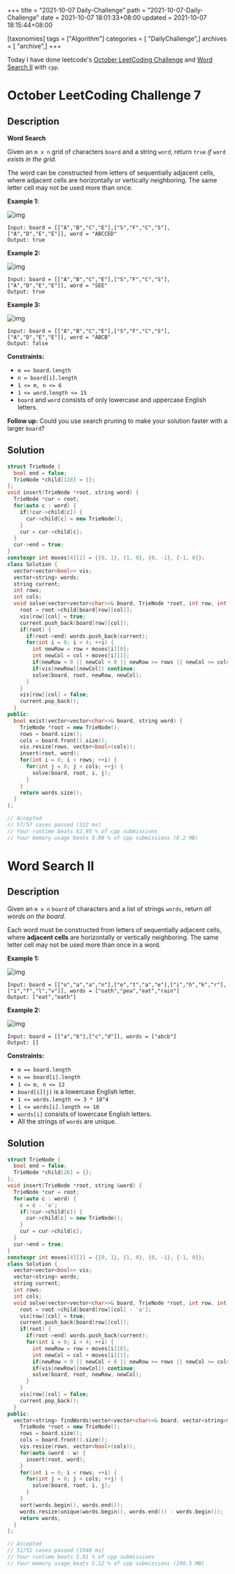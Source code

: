 +++
title = "2021-10-07 Daily-Challenge"
path = "2021-10-07-Daily-Challenge"
date = 2021-10-07 18:01:33+08:00
updated = 2021-10-07 18:15:44+08:00

[taxonomies]
tags = ["Algorithm"]
categories = [ "DailyChallenge",]
archives = [ "archive",]
+++

Today I have done leetcode's [October LeetCoding Challenge](https://leetcode.com/problems/word-search/) and [Word Search II](https://leetcode.com/problems/word-search-ii/) with `cpp`.

<!-- more -->

# October LeetCoding Challenge 7

## Description

**Word Search**

Given an `m x n` grid of characters `board` and a string `word`, return `true` *if* `word` *exists in the grid*.

The word can be constructed from letters of sequentially adjacent cells, where adjacent cells are horizontally or vertically neighboring. The same letter cell may not be used more than once.

 

**Example 1:**

![img](https://assets.leetcode.com/uploads/2020/11/04/word2.jpg)

```
Input: board = [["A","B","C","E"],["S","F","C","S"],["A","D","E","E"]], word = "ABCCED"
Output: true
```

**Example 2:**

![img](https://assets.leetcode.com/uploads/2020/11/04/word-1.jpg)

```
Input: board = [["A","B","C","E"],["S","F","C","S"],["A","D","E","E"]], word = "SEE"
Output: true
```

**Example 3:**

![img](https://assets.leetcode.com/uploads/2020/10/15/word3.jpg)

```
Input: board = [["A","B","C","E"],["S","F","C","S"],["A","D","E","E"]], word = "ABCB"
Output: false
```

 

**Constraints:**

- `m == board.length`
- `n = board[i].length`
- `1 <= m, n <= 6`
- `1 <= word.length <= 15`
- `board` and `word` consists of only lowercase and uppercase English letters.

 

**Follow up:** Could you use search pruning to make your solution faster with a larger `board`?

## Solution

``` cpp
struct TrieNode {
  bool end = false;
  TrieNode *child[128] = {};
};
void insert(TrieNode *root, string word) {
  TrieNode *cur = root;
  for(auto c : word) {
    if(!cur->child[c]) {
      cur->child[c] = new TrieNode();
    }
    cur = cur->child[c];
  }
  cur->end = true;
}
constexpr int moves[4][2] = {{0, 1}, {1, 0}, {0, -1}, {-1, 0}};
class Solution {
  vector<vector<bool>> vis;
  vector<string> words;
  string current;
  int rows;
  int cols;
  void solve(vector<vector<char>>& board, TrieNode *root, int row, int col) {
    root = root->child[board[row][col]];
    vis[row][col] = true;
    current.push_back(board[row][col]);
    if(root) {
      if(root->end) words.push_back(current);
      for(int i = 0; i < 4; ++i) {
        int newRow = row + moves[i][0];
        int newCol = col + moves[i][1];
        if(newRow < 0 || newCol < 0 || newRow >= rows || newCol >= cols) continue;
        if(vis[newRow][newCol]) continue;
        solve(board, root, newRow, newCol);
      }
    }
    vis[row][col] = false;
    current.pop_back();
  }
public:
  bool exist(vector<vector<char>>& board, string word) {
    TrieNode *root = new TrieNode();
    rows = board.size();
    cols = board.front().size();
    vis.resize(rows, vector<bool>(cols));
    insert(root, word);
    for(int i = 0; i < rows; ++i) {
      for(int j = 0; j < cols; ++j) {
        solve(board, root, i, j);
      }
    }
    return words.size();
  }
};

// Accepted
// 57/57 cases passed (312 ms)
// Your runtime beats 62.95 % of cpp submissions
// Your memory usage beats 5.08 % of cpp submissions (8.2 MB)
```

# Word Search II

## Description

Given an `m x n` `board` of characters and a list of strings `words`, return *all words on the board*.

Each word must be constructed from letters of sequentially adjacent cells, where **adjacent cells** are horizontally or vertically neighboring. The same letter cell may not be used more than once in a word.

 

**Example 1:**

![img](https://assets.leetcode.com/uploads/2020/11/07/search1.jpg)

```
Input: board = [["o","a","a","n"],["e","t","a","e"],["i","h","k","r"],["i","f","l","v"]], words = ["oath","pea","eat","rain"]
Output: ["eat","oath"]
```

**Example 2:**

![img](https://assets.leetcode.com/uploads/2020/11/07/search2.jpg)

```
Input: board = [["a","b"],["c","d"]], words = ["abcb"]
Output: []
```

 

**Constraints:**

- `m == board.length`
- `n == board[i].length`
- `1 <= m, n <= 12`
- `board[i][j]` is a lowercase English letter.
- `1 <= words.length <= 3 * 10^4`
- `1 <= words[i].length <= 10`
- `words[i]` consists of lowercase English letters.
- All the strings of `words` are unique.

## Solution

``` cpp
struct TrieNode {
  bool end = false;
  TrieNode *child[26] = {};
};
void insert(TrieNode *root, string &word) {
  TrieNode *cur = root;
  for(auto c : word) {
    c = c - 'a';
    if(!cur->child[c]) {
      cur->child[c] = new TrieNode();
    }
    cur = cur->child[c];
  }
  cur->end = true;
}
constexpr int moves[4][2] = {{0, 1}, {1, 0}, {0, -1}, {-1, 0}};
class Solution {
  vector<vector<bool>> vis;
  vector<string> words;
  string current;
  int rows;
  int cols;
  void solve(vector<vector<char>>& board, TrieNode *root, int row, int col) {
    root = root->child[board[row][col] - 'a'];
    vis[row][col] = true;
    current.push_back(board[row][col]);
    if(root) {
      if(root->end) words.push_back(current);
      for(int i = 0; i < 4; ++i) {
        int newRow = row + moves[i][0];
        int newCol = col + moves[i][1];
        if(newRow < 0 || newCol < 0 || newRow >= rows || newCol >= cols) continue;
        if(vis[newRow][newCol]) continue;
        solve(board, root, newRow, newCol);
      }
    }
    vis[row][col] = false;
    current.pop_back();
  }
public:
  vector<string> findWords(vector<vector<char>>& board, vector<string>& w) {
    TrieNode *root = new TrieNode();
    rows = board.size();
    cols = board.front().size();
    vis.resize(rows, vector<bool>(cols));
    for(auto &word : w) {
      insert(root, word);
    }
    for(int i = 0; i < rows; ++i) {
      for(int j = 0; j < cols; ++j) {
        solve(board, root, i, j);
      }
    }
    sort(words.begin(), words.end());
    words.resize(unique(words.begin(), words.end()) - words.begin());
    return words;
  }
};

// Accepted
// 51/51 cases passed (1948 ms)
// Your runtime beats 5.01 % of cpp submissions
// Your memory usage beats 5.12 % of cpp submissions (290.5 MB)
```
